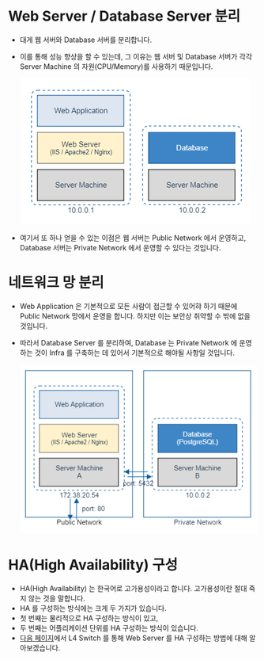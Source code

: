 # Web Server / Database Server 분리

* 대게 웹 서버와 Database 서버를 분리합니다.
* 이를 통해 성능 향상을 할 수 있는데, 그 이유는 웹 서버 및 Database 서버가 각각 Server Machine 의 자원(CPU/Memory)를 사용하기 때문입니다.

  ![db_web_sep](img/2_db_web_sep.png)

* 여기서 또 하나 얻을 수 있는 이점은 웹 서버는 Public Network 에서 운영하고, Database 서버는 Private Network 에서 운영할 수 있다는 것입니다.

# 네트워크 망 분리

* Web Application 은 기본적으로 모든 사람이 접근할 수 있어햐 하기 때문에 Public Network 망에서 운영을 합니다. 하지만 이는 보안상 취약할 수 밖에 없을 것입니다.
* 따라서 Database Server 를 분리하여, Database 는 Private Network 에 운영하는 것이 Infra 를 구축하는 데 있어서 기본적으로 해야될 사항일 것입니다.

  ![network_sep](img/3_network_sep.png)

# HA(High Availability) 구성

* HA(High Availability) 는 한국어로 고가용성이라고 합니다. 고가용성이란 절대 죽지 않는 것을 말합니다.
* HA 를 구성하는 방식에는 크게 두 가지가 있습니다.
* 첫 번째는 물리적으로 HA 구성하는 방식이 있고,
* 두 번째는 어플리케이션 단위를 HA 구성하는 방식이 있습니다.
* [다음 페이지](웹&#32;서버&#32;이중화&#32;구성&#32;-&#32;L4&#32;switch.md)에서 L4 Switch 를 통해 Web Server 를 HA 구성하는 방법에 대해 알아보겠습니다.